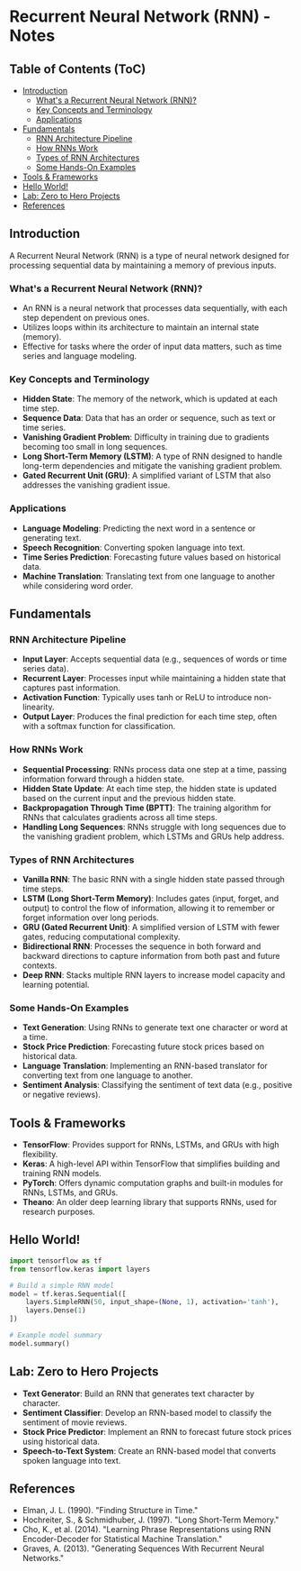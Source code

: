 # Recurrent Neural Network (RNN) - Notes

## Table of Contents (ToC)

  - [Introduction](#introduction)
    - [What's a Recurrent Neural Network (RNN)?](#whats-a-recurrent-neural-network-rnn)
    - [Key Concepts and Terminology](#key-concepts-and-terminology)
    - [Applications](#applications)
  - [Fundamentals](#fundamentals)
    - [RNN Architecture Pipeline](#rnn-architecture-pipeline)
    - [How RNNs Work](#how-rnns-work)
    - [Types of RNN Architectures](#types-of-rnn-architectures)
    - [Some Hands-On Examples](#some-hands-on-examples)
  - [Tools \& Frameworks](#tools--frameworks)
  - [Hello World!](#hello-world)
  - [Lab: Zero to Hero Projects](#lab-zero-to-hero-projects)
  - [References](#references)

## Introduction
A Recurrent Neural Network (RNN) is a type of neural network designed for processing sequential data by maintaining a memory of previous inputs.

### What's a Recurrent Neural Network (RNN)?
- An RNN is a neural network that processes data sequentially, with each step dependent on previous ones.
- Utilizes loops within its architecture to maintain an internal state (memory).
- Effective for tasks where the order of input data matters, such as time series and language modeling.

### Key Concepts and Terminology
- **Hidden State**: The memory of the network, which is updated at each time step.
- **Sequence Data**: Data that has an order or sequence, such as text or time series.
- **Vanishing Gradient Problem**: Difficulty in training due to gradients becoming too small in long sequences.
- **Long Short-Term Memory (LSTM)**: A type of RNN designed to handle long-term dependencies and mitigate the vanishing gradient problem.
- **Gated Recurrent Unit (GRU)**: A simplified variant of LSTM that also addresses the vanishing gradient issue.

### Applications
- **Language Modeling**: Predicting the next word in a sentence or generating text.
- **Speech Recognition**: Converting spoken language into text.
- **Time Series Prediction**: Forecasting future values based on historical data.
- **Machine Translation**: Translating text from one language to another while considering word order.

## Fundamentals

### RNN Architecture Pipeline
- **Input Layer**: Accepts sequential data (e.g., sequences of words or time series data).
- **Recurrent Layer**: Processes input while maintaining a hidden state that captures past information.
- **Activation Function**: Typically uses tanh or ReLU to introduce non-linearity.
- **Output Layer**: Produces the final prediction for each time step, often with a softmax function for classification.

### How RNNs Work
- **Sequential Processing**: RNNs process data one step at a time, passing information forward through a hidden state.
- **Hidden State Update**: At each time step, the hidden state is updated based on the current input and the previous hidden state.
- **Backpropagation Through Time (BPTT)**: The training algorithm for RNNs that calculates gradients across all time steps.
- **Handling Long Sequences**: RNNs struggle with long sequences due to the vanishing gradient problem, which LSTMs and GRUs help address.

### Types of RNN Architectures
- **Vanilla RNN**: The basic RNN with a single hidden state passed through time steps.
- **LSTM (Long Short-Term Memory)**: Includes gates (input, forget, and output) to control the flow of information, allowing it to remember or forget information over long periods.
- **GRU (Gated Recurrent Unit)**: A simplified version of LSTM with fewer gates, reducing computational complexity.
- **Bidirectional RNN**: Processes the sequence in both forward and backward directions to capture information from both past and future contexts.
- **Deep RNN**: Stacks multiple RNN layers to increase model capacity and learning potential.

### Some Hands-On Examples
- **Text Generation**: Using RNNs to generate text one character or word at a time.
- **Stock Price Prediction**: Forecasting future stock prices based on historical data.
- **Language Translation**: Implementing an RNN-based translator for converting text from one language to another.
- **Sentiment Analysis**: Classifying the sentiment of text data (e.g., positive or negative reviews).

## Tools & Frameworks
- **TensorFlow**: Provides support for RNNs, LSTMs, and GRUs with high flexibility.
- **Keras**: A high-level API within TensorFlow that simplifies building and training RNN models.
- **PyTorch**: Offers dynamic computation graphs and built-in modules for RNNs, LSTMs, and GRUs.
- **Theano**: An older deep learning library that supports RNNs, used for research purposes.

## Hello World!
```python
import tensorflow as tf
from tensorflow.keras import layers

# Build a simple RNN model
model = tf.keras.Sequential([
    layers.SimpleRNN(50, input_shape=(None, 1), activation='tanh'),
    layers.Dense(1)
])

# Example model summary
model.summary()
```

## Lab: Zero to Hero Projects
- **Text Generator**: Build an RNN that generates text character by character.
- **Sentiment Classifier**: Develop an RNN-based model to classify the sentiment of movie reviews.
- **Stock Price Predictor**: Implement an RNN to forecast future stock prices using historical data.
- **Speech-to-Text System**: Create an RNN-based model that converts spoken language into text.

## References
- Elman, J. L. (1990). "Finding Structure in Time."
- Hochreiter, S., & Schmidhuber, J. (1997). "Long Short-Term Memory."
- Cho, K., et al. (2014). "Learning Phrase Representations using RNN Encoder-Decoder for Statistical Machine Translation."
- Graves, A. (2013). "Generating Sequences With Recurrent Neural Networks."
